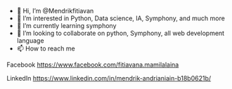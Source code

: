 - 👋 Hi, I’m @Mendrikfitiavan
- 👀 I’m interested in Python, Data science, IA, Symphony, and much more
- 🌱 I’m currently learning symphony
- 💞️ I’m looking to collaborate on python, Symphony, all web development language
- 📫 How to reach me 

Facebook
https://www.facebook.com/fitiavana.mamilalaina

LinkedIn
https://www.linkedin.com/in/mendrik-andrianiain-b18b0621b/

<!---
Mendrikfitiavan/Mendrikfitiavan is a ✨ special ✨ repository because its `README.md` (this file) appears on your GitHub profile.
You can click the Preview link to take a look at your changes.
--->
